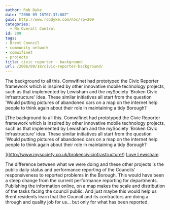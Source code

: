 ```yaml
---
author: Rob Dyke
date: "2006-09-18T07:37:00Z"
guid: http://www.robdyke.com/noc/?p=209
categories:
  - No Overall Control
id: 209
tags:
- Brent Council
- community network
- comwifinet
- projects
title: civic reporter - background
url: /2006/09/18/civic-reporter-background/
---
```

The background to all this. Comwifinet had prototyped the Civic Reporter framework which is inspired by other innovative mobile technology projects, such as that implemented by Lewisham and the mySociety 'Broken Civic Infrastructure' idea. These similar initiatives all start from the question 'Would putting pictures of abandoned cars on a map on the internet help people to think again about their role in maintaining a tidy Borough?
  
[The background to all this. Comwifinet had prototyped the Civic Reporter framework which is inspired by other innovative mobile technology projects, such as that implemented by Lewisham and the mySociety 'Broken Civic Infrastructure' idea. These similar initiatives all start from the question 'Would putting pictures of abandoned cars on a map on the internet help people to think again about their role in maintaining a tidy Borough?
  
](http://www.mysociety.co.uk/brokencivicinfrastructure/) [Love Lewisham](http://www.lovelewisham.org)

The difference between what we were doing and these other projects is the public daily status and performance reporting of the Councils' responsiveness to reported problems in the Borough. This would have been a steep change from the current performance reporting for departments. Publishing the information online, on a map makes the scale and distribution of the tasks facing the council public. And just maybe this would help us Brent residents learn that the Council and its contractors are doing a through and quality job for us... but only for what has been reported.